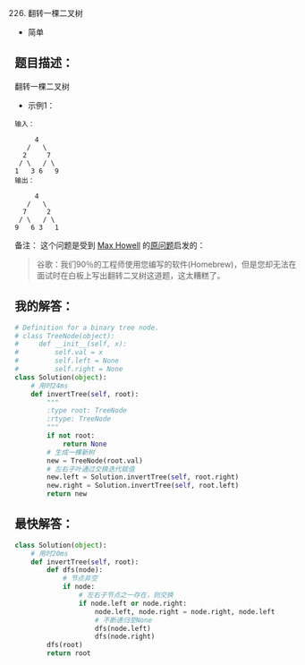 226. 翻转一棵二叉树

- 简单

## 题目描述：
翻转一棵二叉树

- 示例1：

```
输入：

     4
   /   \
  2     7
 / \   / \
1   3 6   9
输出：

     4
   /   \
  7     2
 / \   / \
9   6 3   1
```

备注：
这个问题是受到 [Max Howell](https://twitter.com/mxcl) 的[原问题](https://twitter.com/mxcl/status/608682016205344768)启发的：
> 谷歌：我们90％的工程师使用您编写的软件(Homebrew)，但是您却无法在面试时在白板上写出翻转二叉树这道题，这太糟糕了。

## 我的解答：
``` python
# Definition for a binary tree node.
# class TreeNode(object):
#     def __init__(self, x):
#         self.val = x
#         self.left = None
#         self.right = None
class Solution(object):
    # 用时24ms
    def invertTree(self, root):
        """
        :type root: TreeNode
        :rtype: TreeNode
        """
        if not root:
            return None
        # 生成一棵新树
        new = TreeNode(root.val)
        # 左右子叶通过交换迭代赋值
        new.left = Solution.invertTree(self, root.right)
        new.right = Solution.invertTree(self, root.left)
        return new
```

## 最快解答：
``` python
class Solution(object):
    # 用时20ms
    def invertTree(self, root):
        def dfs(node):
            # 节点非空
            if node:
                # 左右子节点之一存在，则交换
                if node.left or node.right:
                    node.left, node.right = node.right, node.left
                    # 不断递归至None
                    dfs(node.left)
                    dfs(node.right)
        dfs(root)
        return root
```
